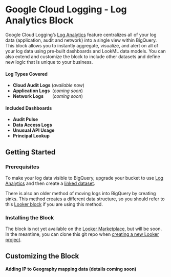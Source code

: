 # Google Cloud Logging - Log Analytics Block
Google Cloud Logging’s [Log Analytics](https://cloud.google.com/blog/products/devops-sre/introducing-cloud-loggings-log-analytics-powered-by-big-query) feature centralizes all of your log data (application, audit and network) into a single view within BigQuery. This block allows you to instantly aggregate, visualize, and alert on all of your log data using pre-built dashboards and LookML data models. You can also extend and customize the block to include other datasets and define new logic that is unique to your business.

#### Log Types Covered
- **Cloud Audit Logs** (*available now*)
- **Application Logs** &nbsp;(*coming soon*)
- **Network Logs** &nbsp;&nbsp;&nbsp;&nbsp;&nbsp; (*coming soon*)



#### Included Dashboards
- **Audit Pulse**
- **Data Access Logs**
- **Unusual API Usage**
- **Principal Lookup**


## Getting Started
### Prerequisites
To make your log data visible to BigQuery, upgrade your bucket to use [Log Analytics](https://cloud.google.com/logging/docs/buckets#upgrade-bucket) and then create a [linked dataset](https://cloud.google.com/logging/docs/buckets#link-bq-dataset).

There is also an older method of moving logs into BigQuery by creating sinks. This method creates a different data structure, so you should refer to this [Looker block](https://github.com/looker/block-gcp-audit-logs-config) if you are using this method.

### Installing the Block
The block is not yet available on the [Looker Marketplace](https://marketplace.looker.com/), but will be soon. In the meantime, you can clone this git repo when [creating a new Looker project](https://cloud.google.com/looker/docs/create-projects#cloning_a_public_git_repository).


## Customizing the Block

#### Adding IP to Geography mapping data (details coming soon)
